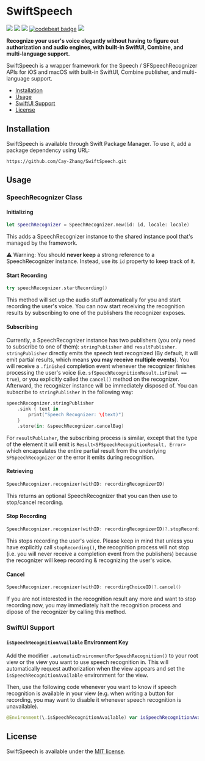 # SwiftSpeech

<p>
<a href="https://developer.apple.com/swift"><img src="https://img.shields.io/badge/swift-5.2-fe562e"></a>
<a href="https://developer.apple.com/ios"><img src="https://img.shields.io/badge/iOS-13%2B-blue"></a>
<a href="https://github.com/apple/swift-package-manager"><img src="https://img.shields.io/badge/SPM-compatible-4BC51D.svg?style=flat"></a>
<a href="https://codebeat.co/projects/github-com-cay-zhang-swiftspeech-master"><img alt="codebeat badge" src="https://codebeat.co/badges/7151eef2-438b-4428-99cd-776961dcf8ab" /></a>
<a href="https://github.com/Cay-Zhang/SwiftSpeech/blob/master/LICENSE"><img src="http://img.shields.io/badge/license-MIT-lightgrey.svg?style=flat"></a>
</p>

**Recognize your user's voice elegantly without having to figure out authorization and audio engines, with built-in SwiftUI, Combine, and multi-language support.**

SwiftSpeech is a wrapper framework for the Speech / SFSpeechRecognizer APIs for iOS and macOS with built-in SwiftUI, Combine publisher, and multi-language support.

- [Installation](#installation)
- [Usage](#usage)
- [SwiftUI Support](#swiftui)
- [License](#license)

## Installation
SwiftSpeech is available through Swift Package Manager. To use it, add a package dependency using URL:
```
https://github.com/Cay-Zhang/SwiftSpeech.git
```

## Usage
### SpeechRecognizer Class
#### Initializing
```swift
let speechRecognizer = SpeechRecognizer.new(id: id, locale: locale)
```
This adds a SpeechRecognizer instance to the shared instance pool that's managed by the framework.

⚠️ Warning: You should **never keep** a strong reference to a SpeechRecognizer instance. Instead, use its `id` property to keep track of it.
#### Start Recording
```swift
try speechRecognizer.startRecording()
```
This method will set up the audio stuff automatically for you and start recording the user's voice. You can now start receiving the recognition results by subscribing to one of the publishers the recognizer exposes.
#### Subscribing
Currently, a SpeechRecognizer instance has two publishers (you only need to subscribe to one of them): `stringPublisher` and `resultPublisher`.
`stringPublisher` directly emits the speech text recognized (By default, it will emit partial results, which means **you may receive multiple events**). You will receive a `.finished` completion event whenever the recognizer finishes processing the user's voice (i.e. `sfSpeechRecognitionResult.isFinal == true`), or you explicitly called the `cancel()` method on the recognizer. Afterward, the recognizer instance will be immediately disposed of.
You can subscribe to `stringPublisher` in the following way:
```swift
speechRecognizer.stringPublisher
    .sink { text in
        print("Speech Recognizer: \(text)")
    }
    .store(in: &speechRecognizer.cancelBag)
```
For `resultPublisher`, the subscribing process is similar, except that the type of the element it will emit is `Result<SFSpeechRecognitionResult, Error>` which encapsulates the entire partial result from the underlying `SFSpeechRecognizer` or the error it emits during recognition.
#### Retrieving
```swift
SpeechRecognizer.recognizer(withID: recordingRecognizerID)
```
This returns an optional SpeechRecognizer that you can then use to stop/cancel recording.
#### Stop Recording
```swift
SpeechRecognizer.recognizer(withID: recordingRecognizerID)?.stopRecording()
```
This stops recording the user's voice. Please keep in mind that unless you have explicitly call `stopRecording()`, the recognition process will not stop (i.e. you will never receive a completion event from the publishers) because the recognizer will keep recording & recognizing the user's voice.
#### Cancel
```swift
SpeechRecognizer.recognizer(withID: recordingChoiceID)?.cancel()
```
If you are not interested in the recognition result any more and want to stop recording now, you may immediately halt the recognition process and dipose of the recognizer by calling this method.

### SwiftUI Support
#### `isSpeechRecognitionAvailable` Environment Key
Add the modifier `.automaticEnvironmentForSpeechRecognition()` to your root view or the view you want to use speech recognition in. This will automatically request authorization when the view appears and set the `isSpeechRecognitionAvailable` environment for the view.

Then, use the following code whenever you want to know if speech recognition is available in your view (e.g. when writing a button for recording, you may want to disable it whenever speech recognition is unavailable).
```swift
@Environment(\.isSpeechRecognitionAvailable) var isSpeechRecognitionAvailable: Bool
```
## License
SwiftSpeech is available under the [MIT license](https://choosealicense.com/licenses/mit/).
